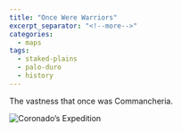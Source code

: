 ```yaml
---
title: "Once Were Warriors"
excerpt_separator: "<!--more-->"
categories:
  - maps
tags:
  - staked-plains
  - palo-duro
  - history
---
```


The vastness that once was Commancheria.

![Coronado’s Expedition](/images/239.png)

